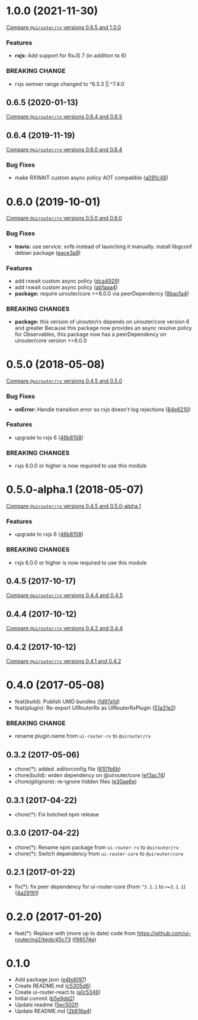 # 1.0.0 (2021-11-30)
[Compare `@uirouter/rx` versions 0.6.5 and 1.0.0](https://github.com/ui-router/rx/compare/0.6.5...1.0.0)

### Features

* **rxjs:** Add support for RxJS 7 (in addition to 6)

### BREAKING CHANGE

- rxjs semver range changed to ^6.5.3 || ^7.4.0



## 0.6.5 (2020-01-13)
[Compare `@uirouter/rx` versions 0.6.4 and 0.6.5](https://github.com/ui-router/rx/compare/0.6.4...0.6.5)



## 0.6.4 (2019-11-19)
[Compare `@uirouter/rx` versions 0.6.0 and 0.6.4](https://github.com/ui-router/rx/compare/0.6.0...0.6.4)

### Bug Fixes

* make RXWAIT custom async policy AOT compatible ([a091c48](https://github.com/ui-router/rx/commit/a091c48))




# 0.6.0 (2019-10-01)
[Compare `@uirouter/rx` versions 0.5.0 and 0.6.0](https://github.com/ui-router/rx/compare/0.5.0...0.6.0)

### Bug Fixes

* **travis:** use service: xvfb instead of launching it manually.  install libgconf debian package ([eace3a9](https://github.com/ui-router/rx/commit/eace3a9))


### Features

* add rxwait custom async policy ([dca4929](https://github.com/ui-router/rx/commit/dca4929))
* add rxwait custom async policy ([ab1aaa4](https://github.com/ui-router/rx/commit/ab1aaa4))
* **package:** require uirouter/core >=6.0.0 via peerDependency ([9bacfa4](https://github.com/ui-router/rx/commit/9bacfa4))


### BREAKING CHANGES

* **package:** this version of uirouter/rx depends on uirouter/core version 6 and greater
Because this package now provides an async resolve policy for Observables, this package now has a peerDependency on uirouter/core version >=6.0.0




# 0.5.0 (2018-05-08)
[Compare `@uirouter/rx` versions 0.4.5 and 0.5.0](https://github.com/ui-router/rx/compare/0.4.5...0.5.0)

### Bug Fixes

* **onError:** Handle transition error so rxjs doesn't log rejections ([84e6210](https://github.com/ui-router/rx/commit/84e6210))


### Features

* upgrade to rxjs 6 ([46b8158](https://github.com/ui-router/rx/commit/46b8158))


### BREAKING CHANGES

* rxjs 6.0.0 or higher is now required to use this module




# 0.5.0-alpha.1 (2018-05-07)
[Compare `@uirouter/rx` versions 0.4.5 and 0.5.0-alpha.1](https://github.com/ui-router/rx/compare/0.4.5...0.5.0-alpha.1)

### Features

* upgrade to rxjs 6 ([46b8158](https://github.com/ui-router/rx/commit/46b8158))


### BREAKING CHANGES

* rxjs 6.0.0 or higher is now required to use this module




## 0.4.5 (2017-10-17)
[Compare `@uirouter/rx` versions 0.4.4 and 0.4.5](https://github.com/ui-router/rx/compare/0.4.4...0.4.5)



## 0.4.4 (2017-10-12)
[Compare `@uirouter/rx` versions 0.4.2 and 0.4.4](https://github.com/ui-router/rx/compare/0.4.2...0.4.4)


## 0.4.2 (2017-10-12)
[Compare `@uirouter/rx` versions 0.4.1 and 0.4.2](https://github.com/ui-router/rx/compare/0.4.1...0.4.2)


<a name="0.4.0"></a>
# 0.4.0 (2017-05-08)

* feat(build): Publish UMD bundles ([fd97a1d](https://github.com/ui-router/rx/commit/fd97a1d))
* feat(plugin): Re-export UIRouterRx as UIRouterRxPlugin ([51a31e2](https://github.com/ui-router/rx/commit/51a31e2))


### BREAKING CHANGE

* rename plugin.name from `ui-router-rx` to `@uirouter/rx`


<a name="0.3.2"></a>
## 0.3.2 (2017-05-06)

* chore(*): added .editorconfig file ([8101b6b](https://github.com/ui-router/rx/commit/8101b6b))
* chore(build): widen dependency on @uirouter/core ([ef3ac74](https://github.com/ui-router/rx/commit/ef3ac74))
* chore(gitignore): re-ignore hidden files ([e30ae6e](https://github.com/ui-router/rx/commit/e30ae6e))



<a name="0.3.1"></a>
## 0.3.1 (2017-04-22)

* chore(*): Fix botched npm release

<a name="0.3.0"></a>
## 0.3.0 (2017-04-22)

* chore(*): Rename npm package from `ui-router-rx` to `@uirouter/rx`
* chore(*): Switch dependency from `ui-router-core` to `@uirouter/core`

<a name="0.2.1"></a>
## 0.2.1 (2017-01-22)

* fix(*): fix peer dependency for ui-router-core (from `^3.1.1` to `>=3.1.1`) ([4a29191](https://github.com/ui-router/rx/commit/4a29191))



<a name="0.2.0"></a>
# 0.2.0 (2017-01-20)

* feat(*): Replace with (more up to date) code from https://github.com/ui-router/ng2/blob/45c73 ([f98574e](https://github.com/ui-router/rx/commit/f98574e))


<a name="0.1.0"></a>
# 0.1.0 

* Add package.json ([e4bd097](https://github.com/ui-router/rx/commit/e4bd097))
* Create README.md ([c5305d6](https://github.com/ui-router/rx/commit/c5305d6))
* Create ui-router-react.ts ([a1c5346](https://github.com/ui-router/rx/commit/a1c5346))
* Initial commit ([b5e9dd2](https://github.com/ui-router/rx/commit/b5e9dd2))
* Update readme ([5ec502f](https://github.com/ui-router/rx/commit/5ec502f))
* Update README.md ([2b616a4](https://github.com/ui-router/rx/commit/2b616a4))



